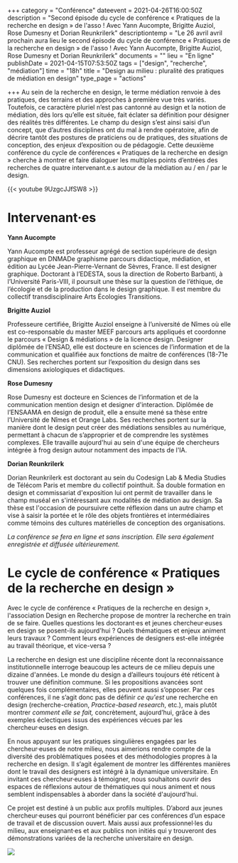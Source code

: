 +++
category = "Conférence"
dateevent = 2021-04-26T16:00:50Z
description = "Second épisode du cycle de conférence « Pratiques de la recherche en design » de l'asso ! Avec Yann Aucompte, Brigitte Auziol, Rose Dumesny et Dorian Reunkrilerk"
descriptiontemp = "Le 26 avril avril prochain aura lieu le second épisode du cycle de conférence « Pratiques de la recherche en design » de l'asso ! Avec Yann Aucompte, Brigitte Auziol, Rose Dumesny et Dorian Reunkrilerk"
documents = ""
lieu = "En ligne"
publishDate = 2021-04-15T07:53:50Z
tags = ["design", "recherche", "médiation"]
time = "18h"
title = "Design au milieu : pluralité des pratiques de médiation en design"
type_page = "actions"

+++
Au sein de la recherche en design, le terme médiation renvoie à des pratiques, des terrains et des approches à première vue très variés. Toutefois, ce caractère pluriel n’est pas cantonné au design et la notion de médiation, dès lors qu’elle est située, fait éclater sa définition pour désigner des réalités très différentes. Le champ du design s’est ainsi saisi d’un concept, que d’autres disciplines ont du mal à rendre opératoire, afin de décrire tantôt des postures de praticiens ou de pratiques, des situations de conception, des enjeux d’exposition ou de pédagogie. Cette deuxième conférence du cycle de conférences « Pratiques de la recherche en design » cherche à montrer et faire dialoguer les multiples points d’entrées des recherches de quatre intervenant.e.s autour de la médiation au / en / par le design.

{{< youtube 9UzgcJJfSW8 >}}

# Intervenant·es

**Yann Aucompte**

Yann Aucompte est professeur agrégé de section supérieure de design graphique en DNMADe graphisme parcours didactique, médiation, et édition au Lycée Jean-Pierre-Vernant de Sèvres, France. Il est designer graphique. Doctorant à l’EDESTA, sous la direction de Roberto Barbanti, à l’Université Paris-VIII, il poursuit une thèse sur la question de l’éthique, de l’écologie et de la production dans le design graphique. Il est membre du collectif transdisciplinaire Arts Écologies Transitions.

**Brigitte Auziol**

Professeure certifiée, Brigitte Auziol enseigne à l’université de Nîmes où elle est co-responsable du master MEEF parcours arts appliqués et coordonne le parcours « Design & médiations » de la licence design. Designer diplômée de l’ENSAD, elle est docteure en sciences de l’information et de la communication et qualifiée aux fonctions de maitre de conférences (18-71e CNU). Ses recherches portent sur l’exposition du design dans ses dimensions axiologiques et didactiques.

**Rose Dumesny**

Rose Dumesny est docteure en Sciences de l’information et de la communication mention design et designer d'interaction. Diplômée de l’ENSAAMA en design de produit, elle a ensuite mené sa thèse entre l’Université de Nîmes et Orange Labs. Ses recherches portent sur la manière dont le design peut créer des médiations sensibles au numérique, permettant à chacun de s’approprier et de comprendre les systèmes complexes. Elle travaille aujourd'hui au sein d'une équipe de chercheurs intégrée à frog design autour notamment des impacts de l'IA.

**Dorian Reunkrilerk**

Dorian Reunkrilerk est doctorant au sein du Codesign Lab & Media Studies de Télécom Paris et membre du collectif pointhuit. Sa double formation en design et commissariat d'exposition lui ont permit de travailler dans le champ muséal en s'intéressant aux modalités de médiation au design. Sa thèse est l'occasion de poursuivre cette réflexion dans un autre champ et vise à saisir la portée et le rôle des objets frontières et intermédiaires comme témoins des cultures matérielles de conception des organisations.

_La conférence se fera en ligne et sans inscription. Elle sera également enregistrée et diffusée ultérieurement._

# Le cycle de conférence « Pratiques de la recherche en design »

Avec le cycle de conférence « Pratiques de la recherche en design », l'association Design en Recherche propose de montrer la recherche en train de se faire. Quelles questions les doctorant·es et jeunes chercheur·euses en design se posent-ils aujourd'hui ? Quels thématiques et enjeux animent leurs travaux ? Comment leurs expériences de designers est-elle intégrée au travail théorique, et vice-versa ?

La recherche en design est une discipline récente dont la reconnaissance institutionnelle interroge beaucoup les acteurs de ce milieu depuis une dizaine d'années. Le monde du design a d’ailleurs toujours été réticent à trouver une définition commune. Si les propositions avancées sont quelques fois complémentaires, elles peuvent aussi s’opposer. Par ces conférences, il ne s’agit donc pas de définir _ce qu'est_ une recherche en design (recherche-création, _Practice-based research_, etc.), mais plutôt montrer _comment elle se fait,_ concrètement, aujourd’hui, grâce à des exemples éclectiques issus des expériences vécues par les chercheur·euses en design.

En nous appuyant sur les pratiques singulières engagées par les chercheur·euses de notre milieu, nous aimerions rendre compte de la diversité des problématiques posées et des méthodologies propres à la recherche en design. Il s‘agit également de montrer les différentes manières dont le travail des designers est intégré à la dynamique universitaire. En invitant ces chercheur·euses à témoigner, nous souhaitons ouvrir des espaces de réflexions autour de thématiques qui nous animent et nous semblent indispensables à aborder dans la société d'aujourd'hui.

Ce projet est destiné à un public aux profils multiples. D’abord aux jeunes chercheur·euses qui pourront bénéficier par ces conférences d’un espace de travail et de discussion ouvert. Mais aussi aux professionnel·les du milieu, aux enseignant·es et aux publics non initiés qui y trouveront des démonstrations variées de la recherche universitaire en design.

![](/images/pratique-de-la-recherche-en-design.jpg)